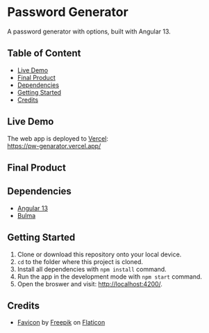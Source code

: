 # Password Generator

A password generator with options, built with Angular 13.

## Table of Content

- [Live Demo](#live-demo)
- [Final Product](#final-product)
- [Dependencies](#dependencies)
- [Getting Started](#getting-started)
- [Credits](#credits)

## Live Demo

The web app is deployed to [Vercel](https://vercel.com/):  
https://pw-genarator.vercel.app/

## Final Product

## Dependencies

- [Angular 13](https://angular.io)
- [Bulma](https://bulma.io/)

## Getting Started

1. Clone or download this repository onto your local device.
2. `cd` to the folder where this project is cloned.
3. Install all dependencies with `npm install` command.
4. Run the app in the development mode with `npm start` command.
5. Open the broswer and visit: [http://localhost:4200/](http://localhost:4200/).

## Credits

- [Favicon](https://www.flaticon.com/premium-icon/key_807241) by [Freepik](https://www.flaticon.com/authors/freepik) on [Flaticon](https://www.flaticon.com/)
